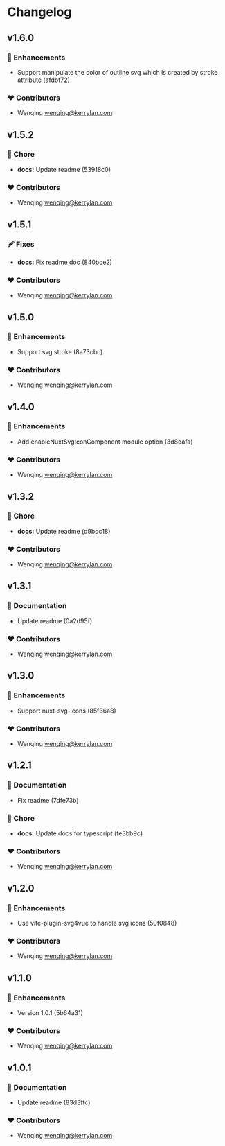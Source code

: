 # Changelog


## v1.6.0


### 🚀 Enhancements

  - Support manipulate the color of outline svg which is created by stroke attribute (afdbf72)

### ❤️  Contributors

- Wenqing <wenqing@kerrylan.com>

## v1.5.2


### 🏡 Chore

  - **docs:** Update readme (53918c0)

### ❤️  Contributors

- Wenqing <wenqing@kerrylan.com>

## v1.5.1


### 🩹 Fixes

  - **docs:** Fix readme doc (840bce2)

### ❤️  Contributors

- Wenqing <wenqing@kerrylan.com>

## v1.5.0


### 🚀 Enhancements

  - Support svg stroke (8a73cbc)

### ❤️  Contributors

- Wenqing <wenqing@kerrylan.com>

## v1.4.0


### 🚀 Enhancements

  - Add enableNuxtSvgIconComponent module option (3d8dafa)

### ❤️  Contributors

- Wenqing <wenqing@kerrylan.com>

## v1.3.2


### 🏡 Chore

  - **docs:** Update readme (d9bdc18)

### ❤️  Contributors

- Wenqing <wenqing@kerrylan.com>

## v1.3.1


### 📖 Documentation

  - Update readme (0a2d95f)

### ❤️  Contributors

- Wenqing <wenqing@kerrylan.com>

## v1.3.0


### 🚀 Enhancements

  - Support nuxt-svg-icons (85f36a8)

### ❤️  Contributors

- Wenqing <wenqing@kerrylan.com>

## v1.2.1


### 📖 Documentation

  - Fix readme (7dfe73b)

### 🏡 Chore

  - **docs:** Update docs for typescript (fe3bb9c)

### ❤️  Contributors

- Wenqing <wenqing@kerrylan.com>

## v1.2.0


### 🚀 Enhancements

  - Use vite-plugin-svg4vue to handle svg icons (50f0848)

### ❤️  Contributors

- Wenqing <wenqing@kerrylan.com>

## v1.1.0


### 🚀 Enhancements

  - Version 1.0.1 (5b64a31)

### ❤️  Contributors

- Wenqing <wenqing@kerrylan.com>

## v1.0.1


### 📖 Documentation

  - Update readme (83d3ffc)

### ❤️  Contributors

- Wenqing <wenqing@kerrylan.com>

